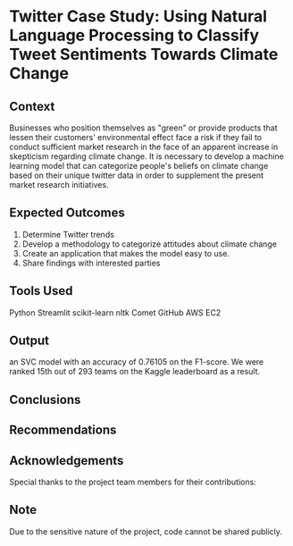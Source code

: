 # Twitter Case Study: Using Natural Language Processing to Classify Tweet Sentiments Towards Climate Change

## Context
Businesses who position themselves as "green" or provide products that lessen their customers' environmental effect face a risk if they fail to conduct sufficient market research in the face of an apparent increase in skepticism regarding climate change. It is necessary to develop a machine learning model that can categorize people's beliefs on climate change based on their unique twitter data in order to supplement the present market research initiatives.

## Expected Outcomes
1. Determine Twitter trends
2. Develop a methodology to categorize attitudes about climate change
3. Create an application that makes the model easy to use.
4. Share findings with interested parties


## Tools Used
Python
Streamlit
scikit-learn
nltk
Comet
GitHub
AWS EC2

## Output
an SVC model with an accuracy of 0.76105 on the F1-score. We were ranked 15th out of 293 teams on the Kaggle leaderboard as a result.




## Conclusions


## Recommendations


## Acknowledgements
Special thanks to the project team members for their contributions:




## Note
Due to the sensitive nature of the project, code cannot be shared publicly.

